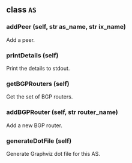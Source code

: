 class `AS`
---

### addPeer (self, str as_name, str ix_name)
Add a peer.

### printDetails (self)
Print the details to stdout.

### getBGPRouters (self)
Get the set of BGP routers.

### addBGPRouter (self, str router_name)
Add a new BGP router.

### generateDotFile (self)
Generate Graphviz dot file for this AS.
